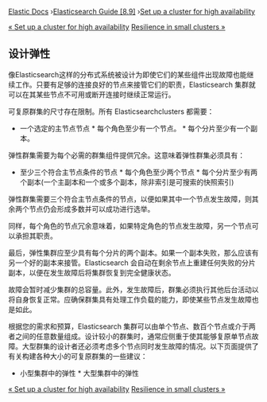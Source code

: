 

[Elastic Docs](/guide/) ›[Elasticsearch Guide [8.9]](index.md) ›[Set up a
cluster for high availability](high-availability.md)

[« Set up a cluster for high availability](high-availability.md) [Resilience
in small clusters »](high-availability-cluster-small-clusters.md)

## 设计弹性

像Elasticsearch这样的分布式系统被设计为即使它们的某些组件出现故障也能继续工作。只要有足够的连接良好的节点来接管它们的职责，Elasticsearch 集群就可以在其某些节点不可用或断开连接时继续正常运行。

可复原群集的尺寸存在限制。所有 Elasticsearchclusters 都需要：

* 一个选定的主节点节点 * 每个角色至少有一个节点。  * 每个分片至少有一个副本。

弹性群集需要为每个必需的群集组件提供冗余。这意味着弹性群集必须具有：

* 至少三个符合主节点条件的节点 * 每个角色至少两个节点 * 每个分片至少有两个副本(一个主副本和一个或多个副本，除非索引是可搜索的快照索引)

弹性群集需要三个符合主节点条件的节点，以便如果其中一个节点发生故障，则其余两个节点仍会形成多数并可以成功进行选举。

同样，每个角色的节点冗余意味着，如果特定角色的节点发生故障，另一个节点可以承担其职责。

最后，弹性集群应至少具有每个分片的两个副本。如果一个副本失败，那么应该有另一个好的副本来接管。Elasticsearch 会自动在剩余节点上重建任何失败的分片副本，以便在发生故障后将集群恢复到完全健康状态。

故障会暂时减少集群的总容量。此外，发生故障后，群集必须执行其他后台活动以将自身恢复正常。应确保群集具有处理工作负载的能力，即使某些节点发生故障也是如此。

根据您的需求和预算，Elasticsearch 集群可以由单个节点、数百个节点或介于两者之间的任意数量组成。设计较小的群集时，通常应侧重于使其能够复原单节点故障。大型群集的设计者还必须考虑多个节点同时发生故障的情况。以下页面提供了有关构建各种大小的可复原群集的一些建议：

* 小型集群中的弹性 * 大型集群中的弹性

[« Set up a cluster for high availability](high-availability.md) [Resilience
in small clusters »](high-availability-cluster-small-clusters.md)
